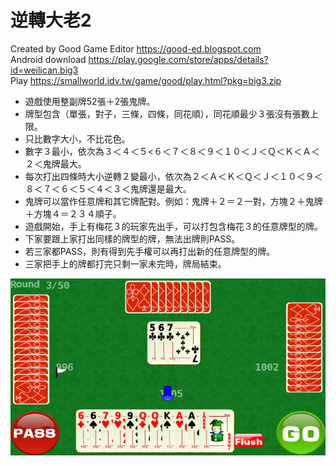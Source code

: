 # 逆轉大老2

Created by Good Game Editor https://good-ed.blogspot.com <br/>
Android download https://play.google.com/store/apps/details?id=weilican.big3 <br/>
Play https://smallworld.idv.tw/game/good/play.html?pkg=big3.zip

* 遊戲使用整副牌52張＋2張鬼牌。
* 牌型包含（單張，對子，三條，四條，同花順），同花順最少３張沒有張數上限。
* 只比數字大小，不比花色。
* 數字３最小，依次為３＜４＜５<６＜７＜８＜９＜１０＜Ｊ＜Ｑ＜Ｋ＜Ａ＜２＜鬼牌最大。
* 每次打出四條時大小逆轉２變最小，依次為２＜Ａ＜Ｋ＜Ｑ＜Ｊ＜１０＜９＜８＜７＜６＜５＜４＜３＜鬼牌還是最大。
* 鬼牌可以當作任意牌和其它牌配對。例如：鬼牌＋２＝２一對，方塊２＋鬼牌＋方塊４＝２３４順子。
* 遊戲開始，手上有梅花３的玩家先出手，可以打包含梅花３的任意牌型的牌。
* 下家要跟上家打出同樣的牌型的牌，無法出牌則PASS。
* 若三家都PASS，則有得到先手權可以再打出新的任意牌型的牌。
* 三家把手上的牌都打完只剩一家未完時，牌局結束。

![image](Screenshot_2016-08-16-07-14-42.png)
